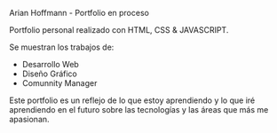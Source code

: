 Arian Hoffmann - Portfolio en proceso

Portfolio personal realizado con HTML, CSS & JAVASCRIPT.

Se muestran los trabajos de:

- Desarrollo Web 
- Diseño Gráfico
- Comunnity Manager

Este portfolio es un reflejo de lo que estoy aprendiendo y lo que iré aprendiendo en el futuro sobre las tecnologías y las áreas que más me apasionan.

